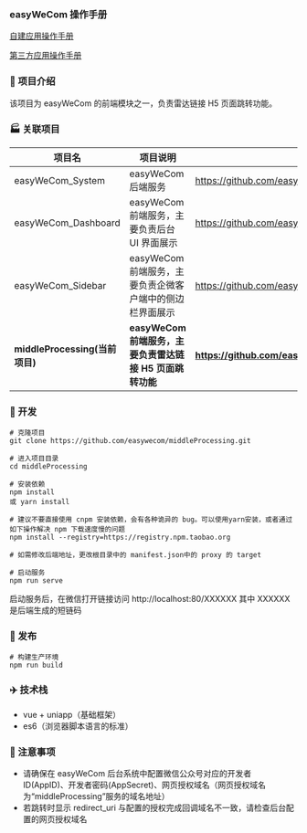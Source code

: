 ### easyWeCom 操作手册

[自建应用操作手册](https://www.yuque.com/docs/share/9217b462-a4c2-4d4a-97cb-48eebf800784?#hsf4v)

[第三方应用操作手册](https://www.yuque.com/docs/share/591b5dff-f705-413e-b167-e8ef72d519bf?#O35E2)

### :rocket: 项目介绍

该项目为 easyWeCom 的前端模块之一，负责雷达链接 H5 页面跳转功能。

### :factory: 关联项目

| 项目名                         | 项目说明                                                 | 项目地址                                              |
| ------------------------------ | -------------------------------------------------------- | ----------------------------------------------------- |
| easyWeCom_System               | easyWeCom 后端服务                                       | https://github.com/easywecom/easyWeCom_System.git     |
| easyWeCom_Dashboard            | easyWeCom 前端服务，主要负责后台 UI 界面展示             | https://github.com/easywecom/easyWeCom_Dashboard.git  |
| easyWeCom_Sidebar              | easyWeCom 前端服务，主要负责企微客户端中的侧边栏界面展示 | https://github.com/easywecom/easyWeCom_Sidebar.git    |
| **middleProcessing(当前项目)** | **easyWeCom 前端服务，主要负责雷达链接 H5 页面跳转功能** | **https://github.com/easywecom/middleProcessing.git** |

### :checkered_flag: 开发

```
# 克隆项目
git clone https://github.com/easywecom/middleProcessing.git

# 进入项目目录
cd middleProcessing

# 安装依赖
npm install
或 yarn install

# 建议不要直接使用 cnpm 安装依赖，会有各种诡异的 bug。可以使用yarn安装，或者通过如下操作解决 npm 下载速度慢的问题
npm install --registry=https://registry.npm.taobao.org

# 如需修改后端地址，更改根目录中的 manifest.json中的 proxy 的 target

# 启动服务
npm run serve
```

启动服务后，在微信打开链接访问 http://localhost:80/XXXXXX 其中 XXXXXX 是后端生成的短链码

### :checkered_flag: 发布

```
# 构建生产环境
npm run build
```

### :airplane: 技术栈

- vue + uniapp（基础框架）
- es6（浏览器脚本语言的标准）

### 🙋 注意事项

- 请确保在 easyWeCom 后台系统中配置微信公众号对应的开发者 ID(AppID)、开发者密码(AppSecret)、网页授权域名（网页授权域名为“middleProcessing”服务的域名地址）
- 若跳转时显示 redirect_uri 与配置的授权完成回调域名不一致，请检查后台配置的网页授权域名
